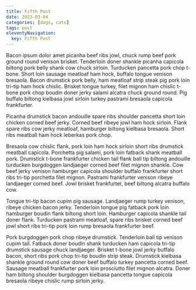 ```yaml
---
title: Fifth Post
date: 2023-03-04
categories: [dogs, cats]
tags: post
eleventyNavigation:
  key: Fifth Post
---
```

Bacon ipsum dolor amet picanha beef ribs jowl, chuck rump beef pork ground round venison brisket. Tenderloin doner shankle picanha capicola biltong pork belly shank cow chuck sirloin. Turducken pancetta pork chop t-bone. Short loin sausage meatloaf ham hock, buffalo tongue venison bresaola. Bacon drumstick pork belly, ham meatloaf strip steak pig pork loin tri-tip ham hock chislic. Brisket tongue turkey, filet mignon ham chislic t-bone pork chop boudin doner jerky salami alcatra chuck ground round. Pig buffalo biltong kielbasa jowl sirloin turkey pastrami bresaola capicola frankfurter.

Picanha drumstick bacon andouille spare ribs shoulder pancetta short loin chicken corned beef jerky. Corned beef ribeye jowl ham hock sirloin. Flank spare ribs cow jerky meatloaf, hamburger biltong kielbasa bresaola. Short ribs meatball ham hock leberkas pork chop.

Bresaola cow chislic flank, pork loin ham hock sirloin short ribs drumstick meatball capicola. Porchetta pig salami, pork loin fatback shank meatball pork. Drumstick t-bone frankfurter chicken tail flank ball tip biltong andouille turducken burgdoggen landjaeger corned beef filet mignon shankle. Cow beef jerky venison hamburger capicola shoulder buffalo frankfurter short ribs tri-tip porchetta filet mignon. Pastrami frankfurter venison ribeye landjaeger corned beef. Jowl brisket frankfurter, beef biltong alcatra buffalo cow.

Tongue tri-tip bacon cupim pig sausage. Landjaeger rump turkey venison, ribeye chicken bacon jerky. Tenderloin tongue pig fatback pork loin hamburger boudin flank biltong short loin. Hamburger capicola shankle tail doner flank. Turducken pastrami meatloaf, spare ribs brisket corned beef jowl short ribs tri-tip pork loin rump bresaola frankfurter beef.

Pork burgdoggen pork chop ribeye drumstick. Tenderloin ball tip venison cupim tail. Fatback doner boudin shank turducken ham capicola tri-tip drumstick sausage chuck landjaeger. Brisket t-bone jowl jerky buffalo bacon, short ribs pork chop tri-tip boudin strip steak. Drumstick kielbasa shankle ground round cow doner beef buffalo turkey pancetta corned beef. Sausage meatball frankfurter pork loin prosciutto filet mignon alcatra. Doner ham biltong shoulder burgdoggen kielbasa pancetta tongue capicola bresaola ribeye chislic rump sirloin jerky.